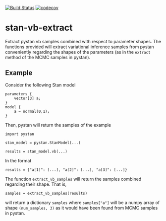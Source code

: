 [![Build Status](https://travis-ci.com/soerenberg/stan-vb-extract.svg?branch=main)](https://travis-ci.com/soerenberg/stan-vb-extract)
[![codecov](https://codecov.io/gh/soerenberg/stan-vb-extract/branch/main/graph/badge.svg?token=GI0ENVKQW5)](https://codecov.io/gh/soerenberg/stan-vb-extract)

# stan-vb-extract
Extract pystan vb samples combined with respect to parameter shapes.
The functions provided will extract variational inference samples from pystan
conveniently regarding the shapes of the parameters (as in the `extract` method
of the MCMC samples in pystan).

## Example
Consider the following Stan model

```{stan}
parameters {
    vector[3] a;
}
model {
    a ~ normal(0,1);
}
```

Then, pystan will return the samples of the example

```{python}
import pystan

stan_model = pystan.StanModel(...)

results = stan_model.vb(...)
```

In the format

```
results = {"a[1]": [...], "a[2]": [...], "a[3]": [...]}
```

The function `extract_vb_samples` will return the samples combined regarding
their shape. That is,

```{python}
samples = extract_vb_samples(results)
```

will return a dictionary `samples` where `samples["a"]` will be a numpy array
of shape `(num_samples, 3)` as it would have been found from MCMC samples in
pystan.
